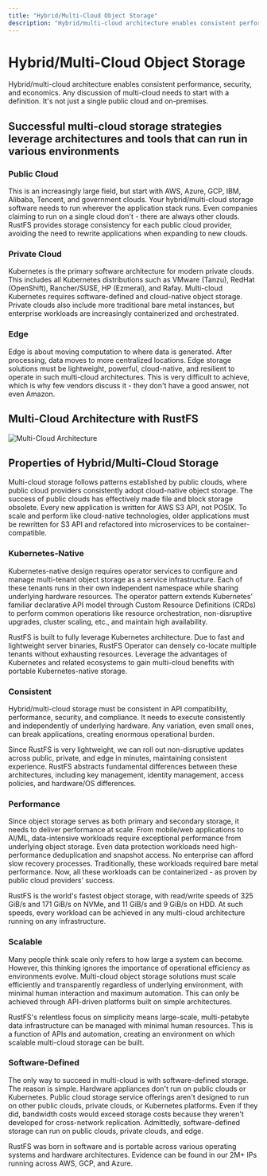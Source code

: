 ```yaml
---
title: "Hybrid/Multi-Cloud Object Storage"
description: "Hybrid/multi-cloud architecture enables consistent performance, security, and economics across different environments."
---
```


# Hybrid/Multi-Cloud Object Storage

Hybrid/multi-cloud architecture enables consistent performance, security, and economics. Any discussion of multi-cloud needs to start with a definition. It's not just a single public cloud and on-premises.

## Successful multi-cloud storage strategies leverage architectures and tools that can run in various environments

### Public Cloud

This is an increasingly large field, but start with AWS, Azure, GCP, IBM, Alibaba, Tencent, and government clouds. Your hybrid/multi-cloud storage software needs to run wherever the application stack runs. Even companies claiming to run on a single cloud don't - there are always other clouds. RustFS provides storage consistency for each public cloud provider, avoiding the need to rewrite applications when expanding to new clouds.

### Private Cloud

Kubernetes is the primary software architecture for modern private clouds. This includes all Kubernetes distributions such as VMware (Tanzu), RedHat (OpenShift), Rancher/SUSE, HP (Ezmeral), and Rafay. Multi-cloud Kubernetes requires software-defined and cloud-native object storage. Private clouds also include more traditional bare metal instances, but enterprise workloads are increasingly containerized and orchestrated.

### Edge

Edge is about moving computation to where data is generated. After processing, data moves to more centralized locations. Edge storage solutions must be lightweight, powerful, cloud-native, and resilient to operate in such multi-cloud architectures. This is very difficult to achieve, which is why few vendors discuss it - they don't have a good answer, not even Amazon.

## Multi-Cloud Architecture with RustFS

![Multi-Cloud Architecture](images/multi-cloud-architecture.png)

## Properties of Hybrid/Multi-Cloud Storage

Multi-cloud storage follows patterns established by public clouds, where public cloud providers consistently adopt cloud-native object storage. The success of public clouds has effectively made file and block storage obsolete. Every new application is written for AWS S3 API, not POSIX. To scale and perform like cloud-native technologies, older applications must be rewritten for S3 API and refactored into microservices to be container-compatible.

### Kubernetes-Native

Kubernetes-native design requires operator services to configure and manage multi-tenant object storage as a service infrastructure. Each of these tenants runs in their own independent namespace while sharing underlying hardware resources. The operator pattern extends Kubernetes' familiar declarative API model through Custom Resource Definitions (CRDs) to perform common operations like resource orchestration, non-disruptive upgrades, cluster scaling, etc., and maintain high availability.

RustFS is built to fully leverage Kubernetes architecture. Due to fast and lightweight server binaries, RustFS Operator can densely co-locate multiple tenants without exhausting resources. Leverage the advantages of Kubernetes and related ecosystems to gain multi-cloud benefits with portable Kubernetes-native storage.

### Consistent

Hybrid/multi-cloud storage must be consistent in API compatibility, performance, security, and compliance. It needs to execute consistently and independently of underlying hardware. Any variation, even small ones, can break applications, creating enormous operational burden.

Since RustFS is very lightweight, we can roll out non-disruptive updates across public, private, and edge in minutes, maintaining consistent experience. RustFS abstracts fundamental differences between these architectures, including key management, identity management, access policies, and hardware/OS differences.

### Performance

Since object storage serves as both primary and secondary storage, it needs to deliver performance at scale. From mobile/web applications to AI/ML, data-intensive workloads require exceptional performance from underlying object storage. Even data protection workloads need high-performance deduplication and snapshot access. No enterprise can afford slow recovery processes. Traditionally, these workloads required bare metal performance. Now, all these workloads can be containerized - as proven by public cloud providers' success.

RustFS is the world's fastest object storage, with read/write speeds of 325 GiB/s and 171 GiB/s on NVMe, and 11 GiB/s and 9 GiB/s on HDD. At such speeds, every workload can be achieved in any multi-cloud architecture running on any infrastructure.

### Scalable

Many people think scale only refers to how large a system can become. However, this thinking ignores the importance of operational efficiency as environments evolve. Multi-cloud object storage solutions must scale efficiently and transparently regardless of underlying environment, with minimal human interaction and maximum automation. This can only be achieved through API-driven platforms built on simple architectures.

RustFS's relentless focus on simplicity means large-scale, multi-petabyte data infrastructure can be managed with minimal human resources. This is a function of APIs and automation, creating an environment on which scalable multi-cloud storage can be built.

### Software-Defined

The only way to succeed in multi-cloud is with software-defined storage. The reason is simple. Hardware appliances don't run on public clouds or Kubernetes. Public cloud storage service offerings aren't designed to run on other public clouds, private clouds, or Kubernetes platforms. Even if they did, bandwidth costs would exceed storage costs because they weren't developed for cross-network replication. Admittedly, software-defined storage can run on public clouds, private clouds, and edge.

RustFS was born in software and is portable across various operating systems and hardware architectures. Evidence can be found in our 2M+ IPs running across AWS, GCP, and Azure.
